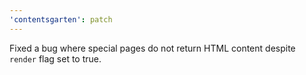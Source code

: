 ```yaml
---
'contentsgarten': patch
---
```


Fixed a bug where special pages do not return HTML content despite `render` flag set to true.
